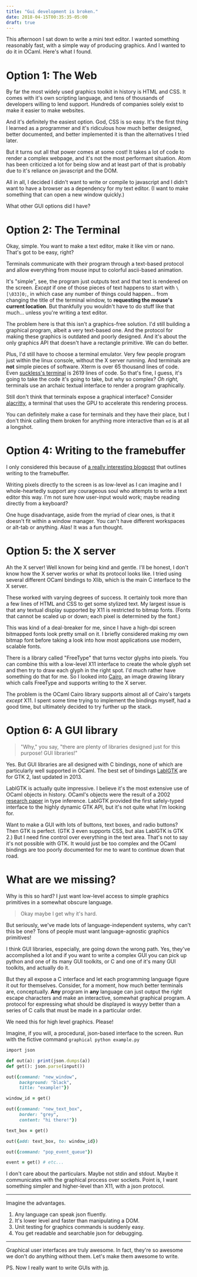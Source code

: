 ```yaml
---
title: "Gui development is broken."
date: 2018-04-15T00:35:35-05:00
draft: true
---
```


This afternoon I sat down to write a mini text editor.
I wanted something reasonably fast, with a simple way of
producing graphics. And I wanted to do it in OCaml. Here's
what I found.

# Option 1: The Web

By far the most widely used graphics toolkit in history is
HTML and CSS. It comes with it's own scripting language, and
tens of thousands of developers willing to lend support.
Hundreds of companies solely exist to make it easier to make
websites.

And it's definitely the easiest option. God, CSS is so easy.
It's the first thing I learned as a programmer and it's
ridiculous how much better designed, better documented, and
better implemented it is than the alternatives I tried later.

But it turns out all that power comes at some cost! It takes
a lot of code to render a complex webpage, and it's not the
most performant situation. Atom has been criticized a lot for
being slow and at least part of that is probably due to it's
reliance on javascript and the DOM.

All in all, I decided I didn't want to write or compile to
javascript and I didn't want to have a browser as a dependency
for my text editor. (I want to make something that can open
a new window quickly.)

What other GUI options did I have?

# Option 2: The Terminal

Okay, simple. You want to make a text editor, make it like vim
or nano. That's got to be easy, right?

Terminals communicate with their program through a text-based
protocol and allow everything from mouse input to colorful
ascii-based animation.

It's "simple", see, the program just outputs text and that
text is rendered on the screen. *Except* if one of those
pieces of text happens to start with `\[\033]0;`, in which
case any number of things could happen... from changing the
title of the terminal window, to **requesting the mouse's
current location**.  But thankfully you wouldn't have to do
stuff like that much... unless you're writing a text editor.

The problem here is that this isn't a graphics-free solution.
I'd still building a graphical program, albeit a very
text-based one. And the protocol for making these graphics is
outdated and poorly designed. And it's about the only graphics
API that doesn't have a rectangle primitive. We can do better.

Plus, I'd still have to choose a terminal emulator. Very few
people program just within the linux console, without the
X server running. And terminals are **not** simple pieces of
software. Xterm is over 65 thousand lines of code. Even
[suckless's terminal](https://git.suckless.org/st/tree/st.c)
is 2619 lines of code. So that's fine, I guess, it's going to
take the code it's going to take, but why so complex? *Oh
right,* terminals use an archaic textual interface to render
a program graphically.

Still don't think that terminals expose a graphical interface?
Consider [alacritty](https://github.com/jwilm/alacritty),
a terminal that uses the GPU to accelerate this rendering
process.

You can definitely make a case for terminals and they have
their place, but I don't think calling them broken for
anything more interactive than `ed` is at all a longshot.

# Option 4: Writing to the framebuffer

I only considered this because of [a really interesting
blogpost](http://seenaburns.com/2018/04/04/writing-to-the-framebuffer/)
that outlines writing to the framebuffer.

Writing pixels directly to the screen is as low-level as I can
imagine and I whole-heartedly support any courageous soul who
attempts to write a text editor this way. I'm not sure how
user-input would work; maybe reading directly from a keyboard?

One huge disadvantage, aside from the myriad of clear ones, is
that it doesn't fit within a window manager. You can't have
different workspaces or alt-tab or anything. Alas! It was
a fun thought.

# Option 5: the X server

Ah the X server! Well known for being kind and gentle. I'll be
honest, I don't know how the X server works or what its
protocol looks like. I tried using several different OCaml
bindings to Xlib, which is the main C interface to the
X server.

These worked with varying degrees of success. It certainly
took more than a few lines of HTML and CSS to get some
stylized text. My largest issue is that any textual
display supported by X11 is restricted to bitmap fonts. (Fonts
that cannot be scaled up or down; each pixel is determined by
the font.)

This was kind of a deal-breaker for me, since I have
a high-dpi screen bitmapped fonts look pretty small on it.
I briefly considered making my own bitmap font before taking
a look into how most applications use modern, scalable fonts.

There is a library called "FreeType" that turns vector glyphs
into pixels. You can combine this with a low-level X11
interface to create the whole glyph set and then try to draw
each glyph in the right spot. I'd much rather have something
do that for me. So I looked into
[Cairo](https://cairographics.org/), an image drawing library
which calls FreeType and supports writing to the X server.

The problem is the OCaml Cairo library supports almost all of
Cairo's targets *except* X11. I spent some time trying to
implement the bindings myself, had a good time, but ultimately
decided to try further up the stack.

# Option 6: A GUI library

> "Why," you say, "there are plenty of libraries designed just
for this purpose! GUI libraries!"

Yes. But GUI libraries are all designed with C bindings, none
of which are particularly well supported in OCaml. The best
set of bindings [LablGTK](http://lablgtk.forge.ocamlcore.org/)
are for GTK 2, last updated in 2013.

LablGTK is actually quite impressive. I believe it's the most
extensive use of OCaml objects in history. OCaml's objects were the result of a
2002 [research
paper](https://caml.inria.fr/pub/papers/garrigue-structural_poly-fool02.pdf)
in type inference. LablGTK provided the first safely-typed
interface to the highly dynamic GTK API, but it's not quite
what I'm looking for.

Want to make a GUI with lots of buttons, text boxes, and radio
buttons? Then GTK is perfect. (GTK 3 even supports CSS, but
alas LablGTK is GTK 2.) But I need fine control over
everything in the text area. That's not to say it's not
possible with GTK. It would just be too complex and the OCaml
bindings are too poorly documented for me to want to continue
down that road.

# What are we missing?

Why is this so hard? I just want low-level access to simple
graphics primitives in a somewhat obscure language.

> Okay maybe I get why it's hard.

But seriously, we've made lots of language-independent
systems, why can't this be one? Tons of people must want
language-agnostic graphics primitives!

I think GUI libraries, especially, are going down the wrong
path. Yes, they've accomplished a lot and if you want to write
a complex GUI you can pick up python and one of its many GUI
toolkits, or C and one of it's many GUI toolkits, and actually
do it.

But they all expose a C interface and let each programming
language figure it out for themselves. Consider, for a moment,
how much better terminals are, conceptually. **Any** program
in **any** language can just output the right escape
characters and make an interactive, somewhat graphical
program. A protocol for expressing what should be displayed is
wayyy better than a series of C calls that must be made in
a particular order.

<span class="scream">We need this for high level graphics.
Please!</span>


Imagine, if you will, a procedural, json-based interface to
the screen. Run with the fictive command `graphical python
example.py`

```ruby
import json

def out(a): print(json.dumps(a))
def get(): json.parse(input())

out({command: "new_window",
     background: "black",
     title: "example!"})

window_id = get()

out({command: "new_text_box",
     border: "grey",
     content: "hi there!"})

text_box = get()

out({add: text_box, to: window_id})

out({command: "pop_event_queue"})

event = get() # etc...
```

I don't care about the particulars. Maybe not stdin and
stdout. Maybe it communicates with the graphical process over
sockets. Point is, I want something simpler and higher-level
than X11, with a json protocol.

---

Imagine the advantages.

1. Any language can speak json fluently.
4. It's lower level and faster than manipulating a DOM.
2. Unit testing for graphics commands is suddenly easy.
3. You get readable and searchable json for debugging.

---


Graphical user interfaces are truly awesome. In fact, they're
so awesome we don't do anything without them. Let's make them
awesome to write.

<span class="postscript">PS. Now I really want to write GUIs
with [jq]( https://stedolan.github.io/jq ).</span>
